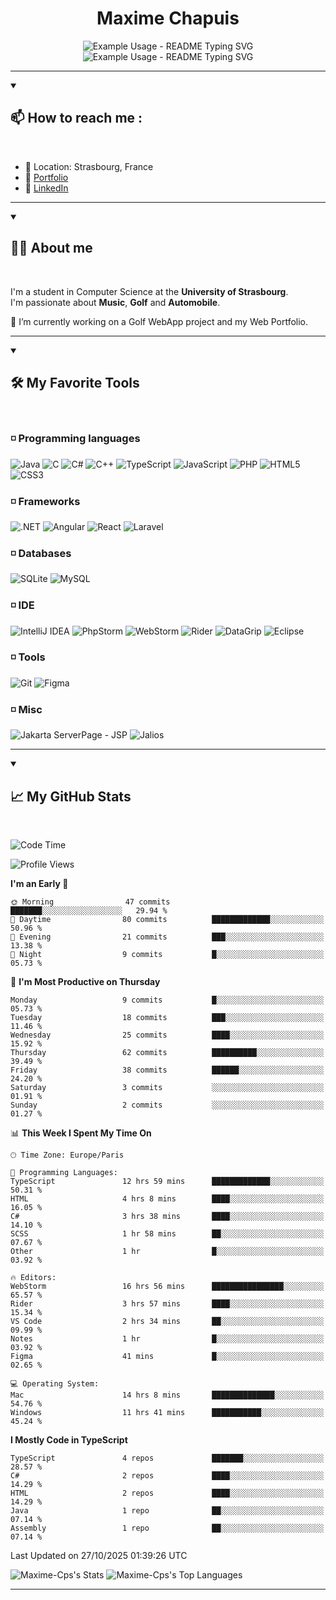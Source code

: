 
<h1 align="center">Maxime Chapuis</h1>

<p align="center">
  <img src="https://readme-typing-svg.demolab.com/?lines=IT;Certainly+Coding+or+Golfing&font=Fira%20Code&center=true&width=380&height=50&duration=4000&pause=1000" alt="Example Usage - README Typing SVG">
    <br>
  <img src="https://readme-typing-svg.demolab.com/?lines=Student;right+now&font=Fira%20Code&center=true&width=380&height=50&duration=4000&pause=1000" alt="Example Usage - README Typing SVG">
</p>

---
<details open>
    <summary><h2>📫 How to reach me :</h2></summary>
<br>

  - 📌 Location: Strasbourg, France
  - 📝 [Portfolio](https://myportfolio-maxime-chapuis.vercel.app/)
  - 📝 [LinkedIn](https://www.linkedin.com/in/maxime-chapuis-dev/)

</details>

---

<details open>
    <summary><h2>🙋🏻‍️ About me </h2></summary>
<br>

I'm a student in Computer Science at the **University of Strasbourg**.
<br>
I'm passionate about **Music**, **Golf** and **Automobile**.

🔭 I’m currently working on a Golf WebApp project and my Web Portfolio.

</details>

---

<details open>
    <summary><h2>🛠️ My Favorite Tools </h2></summary>
<br>

### ◽️ Programming languages

![Java](https://img.shields.io/badge/Java-007396?style=for-the-badge&logo=java&logoColor=white)
![C](https://img.shields.io/badge/C-00599C?style=for-the-badge&logo=&logoColor=white)
![C#](https://img.shields.io/badge/C%23-239120?style=for-the-badge&logo=c-sharp&logoColor=white)
![C++](https://img.shields.io/badge/C++-239120?style=for-the-badge&logo=c++&logoColor=white)
![TypeScript](https://img.shields.io/badge/TypeScript-007ACC?style=for-the-badge&logo=typescript&logoColor=white)
![JavaScript](https://img.shields.io/badge/JavaScript-F7DF1E?style=for-the-badge&logo=javascript&logoColor=black)
![PHP](https://img.shields.io/badge/PHP-777BB4?style=for-the-badge&logo=php&logoColor=white)
![HTML5](https://img.shields.io/badge/HTML5-E34F26?style=for-the-badge&logo=html5&logoColor=white)
![CSS3](https://img.shields.io/badge/CSS3-1572B6?style=for-the-badge&logo=css3&logoColor=white)

### ◽️ Frameworks

![.NET](https://img.shields.io/badge/.NET-512BD4?style=for-the-badge&logo=.net&logoColor=white)
![Angular](https://img.shields.io/badge/Angular-512BD4?style=for-the-badge&logo=angular&logoColor=white)
![React](https://img.shields.io/badge/React-0a7ea4?style=for-the-badge&logo=react&logoColor=white)
![Laravel](https://img.shields.io/badge/Laravel-DD0031?style=for-the-badge&logo=laravel&logoColor=white)

### ◽️ Databases

![SQLite](https://img.shields.io/badge/SQLite-4479A1?style=for-the-badge&logo=sqlite&logoColor=white)
![MySQL](https://img.shields.io/badge/MySQL-4479A1?style=for-the-badge&logo=mysql&logoColor=white)

### ◽️ IDE

![IntelliJ IDEA](https://img.shields.io/badge/IntelliJIDEA-000000?style=for-the-badge&logo=intellij-idea&logoColor=white)
![PhpStorm](https://img.shields.io/badge/PhpStorm-000000?style=for-the-badge&logo=phpstorm&logoColor=white)
![WebStorm](https://img.shields.io/badge/WebStorm-000000?style=for-the-badge&logo=webstorm&logoColor=white)
![Rider](https://img.shields.io/badge/Rider-000000?style=for-the-badge&logo=rider&logoColor=white)
![DataGrip](https://img.shields.io/badge/DataGrip-000000?style=for-the-badge&logo=datagrip&logoColor=white)
![Eclipse](https://img.shields.io/badge/Eclipse-6614B8?style=for-the-badge&logo=eclipse&logoColor=white)

### ◽️ Tools

![Git](https://img.shields.io/badge/Git-F05032?style=for-the-badge&logo=git&logoColor=white)
![Figma](https://img.shields.io/badge/Figma-F05032?style=for-the-badge&logo=figma&logoColor=white)

### ◽️ Misc

![Jakarta ServerPage - JSP](https://img.shields.io/badge/JSP-F05032?style=for-the-badge&logo=java&logoColor=white)
![Jalios](https://img.shields.io/badge/Jalios-F05032?style=for-the-badge&logo=jalios&logoColor=white)


</details>

---

<details open>
    <summary><h2>📈 My GitHub Stats</h2></summary>
<br>

<!--START_SECTION:waka-->
![Code Time](http://img.shields.io/badge/Code%20Time-190%20hrs%201%20min-blue)

![Profile Views](http://img.shields.io/badge/Profile%20Views-0-blue)

**I'm an Early 🐤** 

```text
🌞 Morning                47 commits          ███████░░░░░░░░░░░░░░░░░░   29.94 % 
🌆 Daytime                80 commits          █████████████░░░░░░░░░░░░   50.96 % 
🌃 Evening                21 commits          ███░░░░░░░░░░░░░░░░░░░░░░   13.38 % 
🌙 Night                  9 commits           █░░░░░░░░░░░░░░░░░░░░░░░░   05.73 % 
```
📅 **I'm Most Productive on Thursday** 

```text
Monday                   9 commits           █░░░░░░░░░░░░░░░░░░░░░░░░   05.73 % 
Tuesday                  18 commits          ███░░░░░░░░░░░░░░░░░░░░░░   11.46 % 
Wednesday                25 commits          ████░░░░░░░░░░░░░░░░░░░░░   15.92 % 
Thursday                 62 commits          ██████████░░░░░░░░░░░░░░░   39.49 % 
Friday                   38 commits          ██████░░░░░░░░░░░░░░░░░░░   24.20 % 
Saturday                 3 commits           ░░░░░░░░░░░░░░░░░░░░░░░░░   01.91 % 
Sunday                   2 commits           ░░░░░░░░░░░░░░░░░░░░░░░░░   01.27 % 
```


📊 **This Week I Spent My Time On** 

```text
🕑︎ Time Zone: Europe/Paris

💬 Programming Languages: 
TypeScript               12 hrs 59 mins      █████████████░░░░░░░░░░░░   50.31 % 
HTML                     4 hrs 8 mins        ████░░░░░░░░░░░░░░░░░░░░░   16.05 % 
C#                       3 hrs 38 mins       ████░░░░░░░░░░░░░░░░░░░░░   14.10 % 
SCSS                     1 hr 58 mins        ██░░░░░░░░░░░░░░░░░░░░░░░   07.67 % 
Other                    1 hr                █░░░░░░░░░░░░░░░░░░░░░░░░   03.92 % 

🔥 Editors: 
WebStorm                 16 hrs 56 mins      ████████████████░░░░░░░░░   65.57 % 
Rider                    3 hrs 57 mins       ████░░░░░░░░░░░░░░░░░░░░░   15.34 % 
VS Code                  2 hrs 34 mins       ██░░░░░░░░░░░░░░░░░░░░░░░   09.99 % 
Notes                    1 hr                █░░░░░░░░░░░░░░░░░░░░░░░░   03.92 % 
Figma                    41 mins             █░░░░░░░░░░░░░░░░░░░░░░░░   02.65 % 

💻 Operating System: 
Mac                      14 hrs 8 mins       ██████████████░░░░░░░░░░░   54.76 % 
Windows                  11 hrs 41 mins      ███████████░░░░░░░░░░░░░░   45.24 % 
```

**I Mostly Code in TypeScript** 

```text
TypeScript               4 repos             ███████░░░░░░░░░░░░░░░░░░   28.57 % 
C#                       2 repos             ████░░░░░░░░░░░░░░░░░░░░░   14.29 % 
HTML                     2 repos             ████░░░░░░░░░░░░░░░░░░░░░   14.29 % 
Java                     1 repo              ██░░░░░░░░░░░░░░░░░░░░░░░   07.14 % 
Assembly                 1 repo              ██░░░░░░░░░░░░░░░░░░░░░░░   07.14 % 
```




 Last Updated on 27/10/2025 01:39:26 UTC
<!--END_SECTION:waka-->

![Maxime-Cps's Stats](https://github-readme-stats-maximes-projects-0d1947d9.vercel.app/api?username=Maxime-Cps&theme=blueberry&show_icons=true&hide_border=false&count_private=false)
![Maxime-Cps's Top Languages](https://github-readme-stats-maximes-projects-0d1947d9.vercel.app/api/top-langs/?username=Maxime-Cps&theme=blueberry&show_icons=true&hide_border=false&layout=compact)


</details>


---
